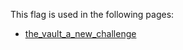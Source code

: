 This flag is used in the following pages:
 - [the_vault_a_new_challenge](../events/the_vault_a_new_challenge.md)
